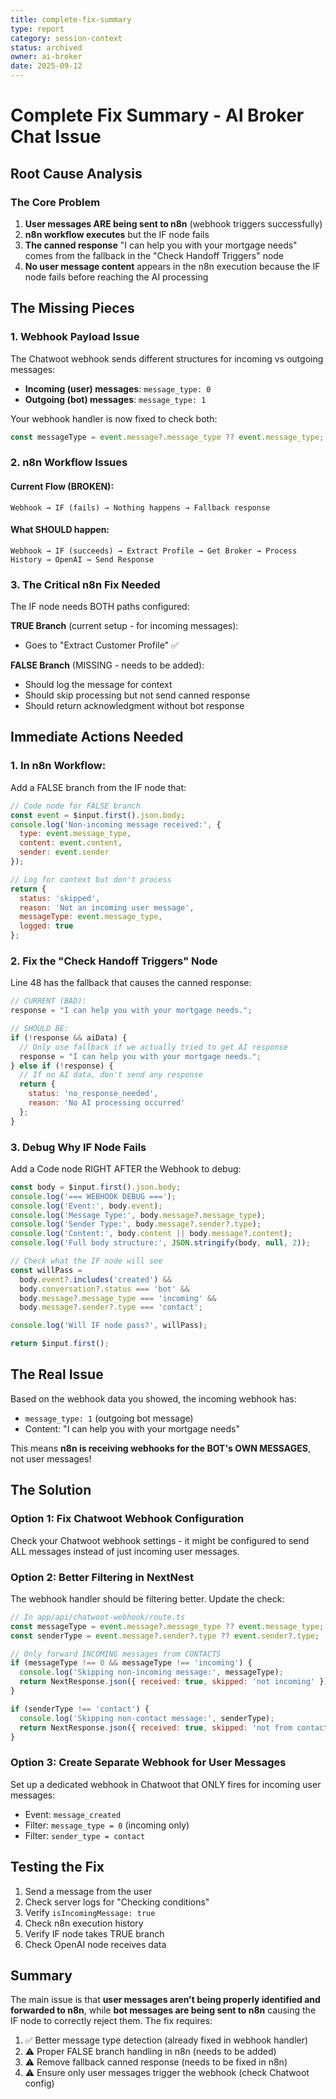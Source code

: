 ```yaml
---
title: complete-fix-summary
type: report
category: session-context
status: archived
owner: ai-broker
date: 2025-09-12
---
```


# Complete Fix Summary - AI Broker Chat Issue

## Root Cause Analysis

### The Core Problem
1. **User messages ARE being sent to n8n** (webhook triggers successfully)
2. **n8n workflow executes** but the IF node fails
3. **The canned response** "I can help you with your mortgage needs" comes from the fallback in the "Check Handoff Triggers" node
4. **No user message content** appears in the n8n execution because the IF node fails before reaching the AI processing

## The Missing Pieces

### 1. Webhook Payload Issue
The Chatwoot webhook sends different structures for incoming vs outgoing messages:
- **Incoming (user) messages**: `message_type: 0` 
- **Outgoing (bot) messages**: `message_type: 1`

Your webhook handler is now fixed to check both:
```javascript
const messageType = event.message?.message_type ?? event.message_type;
```

### 2. n8n Workflow Issues

#### Current Flow (BROKEN):
```
Webhook → IF (fails) → Nothing happens → Fallback response
```

#### What SHOULD happen:
```
Webhook → IF (succeeds) → Extract Profile → Get Broker → Process History → OpenAI → Send Response
```

### 3. The Critical n8n Fix Needed

The IF node needs BOTH paths configured:

**TRUE Branch** (current setup - for incoming messages):
- Goes to "Extract Customer Profile" ✅

**FALSE Branch** (MISSING - needs to be added):
- Should log the message for context
- Should skip processing but not send canned response
- Should return acknowledgment without bot response

## Immediate Actions Needed

### 1. In n8n Workflow:

Add a FALSE branch from the IF node that:
```javascript
// Code node for FALSE branch
const event = $input.first().json.body;
console.log('Non-incoming message received:', {
  type: event.message_type,
  content: event.content,
  sender: event.sender
});

// Log for context but don't process
return {
  status: 'skipped',
  reason: 'Not an incoming user message',
  messageType: event.message_type,
  logged: true
};
```

### 2. Fix the "Check Handoff Triggers" Node

Line 48 has the fallback that causes the canned response:
```javascript
// CURRENT (BAD):
response = "I can help you with your mortgage needs.";

// SHOULD BE:
if (!response && aiData) {
  // Only use fallback if we actually tried to get AI response
  response = "I can help you with your mortgage needs.";
} else if (!response) {
  // If no AI data, don't send any response
  return {
    status: 'no_response_needed',
    reason: 'No AI processing occurred'
  };
}
```

### 3. Debug Why IF Node Fails

Add a Code node RIGHT AFTER the Webhook to debug:
```javascript
const body = $input.first().json.body;
console.log('=== WEBHOOK DEBUG ===');
console.log('Event:', body.event);
console.log('Message Type:', body.message?.message_type);
console.log('Sender Type:', body.message?.sender?.type);
console.log('Content:', body.content || body.message?.content);
console.log('Full body structure:', JSON.stringify(body, null, 2));

// Check what the IF node will see
const willPass = 
  body.event?.includes('created') &&
  body.conversation?.status === 'bot' &&
  body.message?.message_type === 'incoming' &&
  body.message?.sender?.type === 'contact';

console.log('Will IF node pass?', willPass);

return $input.first();
```

## The Real Issue

Based on the webhook data you showed, the incoming webhook has:
- `message_type: 1` (outgoing bot message)
- Content: "I can help you with your mortgage needs"

This means **n8n is receiving webhooks for the BOT's OWN MESSAGES**, not user messages!

## The Solution

### Option 1: Fix Chatwoot Webhook Configuration
Check your Chatwoot webhook settings - it might be configured to send ALL messages instead of just incoming user messages.

### Option 2: Better Filtering in NextNest
The webhook handler should be filtering better. Update the check:

```javascript
// In app/api/chatwoot-webhook/route.ts
const messageType = event.message?.message_type ?? event.message_type;
const senderType = event.message?.sender?.type ?? event.sender?.type;

// Only forward INCOMING messages from CONTACTS
if (messageType !== 0 && messageType !== 'incoming') {
  console.log('Skipping non-incoming message:', messageType);
  return NextResponse.json({ received: true, skipped: 'not incoming' });
}

if (senderType !== 'contact') {
  console.log('Skipping non-contact message:', senderType);
  return NextResponse.json({ received: true, skipped: 'not from contact' });
}
```

### Option 3: Create Separate Webhook for User Messages
Set up a dedicated webhook in Chatwoot that ONLY fires for incoming user messages:
- Event: `message_created`
- Filter: `message_type = 0` (incoming only)
- Filter: `sender_type = contact`

## Testing the Fix

1. Send a message from the user
2. Check server logs for "Checking conditions"
3. Verify `isIncomingMessage: true`
4. Check n8n execution history
5. Verify IF node takes TRUE branch
6. Check OpenAI node receives data

## Summary

The main issue is that **user messages aren't being properly identified and forwarded to n8n**, while **bot messages are being sent to n8n** causing the IF node to correctly reject them. The fix requires:

1. ✅ Better message type detection (already fixed in webhook handler)
2. ⚠️ Proper FALSE branch handling in n8n (needs to be added)
3. ⚠️ Remove fallback canned response (needs to be fixed in n8n)
4. ⚠️ Ensure only user messages trigger the webhook (check Chatwoot config)